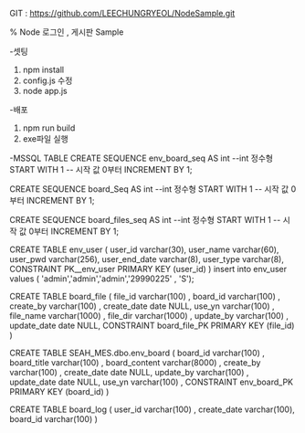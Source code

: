 
GIT : https://github.com/LEECHUNGRYEOL/NodeSample.git


% Node 로그인 , 게시판 Sample

-셋팅
1. npm install
2. config.js 수정
3. node app.js



-배포
1. npm run build
2. exe파일 실행




-MSSQL TABLE
CREATE SEQUENCE env_board_seq
AS int     --int 정수형
START WITH 1 -- 시작 값 0부터
INCREMENT BY 1;   


CREATE SEQUENCE board_Seq
AS int     --int 정수형
START WITH 1 -- 시작 값 0부터
INCREMENT BY 1;   


CREATE SEQUENCE board_files_seq
AS int     --int 정수형
START WITH 1 -- 시작 값 0부터
INCREMENT BY 1;   


CREATE TABLE env_user (
	user_id varchar(30),
	user_name varchar(60),
	user_pwd varchar(256),
	user_end_date varchar(8),
	user_type varchar(8),
	CONSTRAINT PK__env_user PRIMARY KEY (user_id)
)
insert into env_user
values
( 'admin','admin','admin','29990225' , 'S');


CREATE TABLE board_file (
	file_id varchar(100) ,
	board_id varchar(100) ,
	create_by varchar(100) ,
	create_date date NULL,
	use_yn varchar(100) ,
	file_name varchar(1000) ,
	file_dir varchar(1000) ,
	update_by varchar(100) ,
	update_date date NULL,
	CONSTRAINT board_file_PK PRIMARY KEY (file_id)
)


CREATE TABLE SEAH_MES.dbo.env_board (
	board_id varchar(100) ,
	board_title varchar(100) ,
	board_content varchar(8000) ,
	create_by varchar(100) ,
	create_date date NULL,
	update_by varchar(100) ,
	update_date date NULL,
	use_yn varchar(100) ,
	CONSTRAINT env_board_PK PRIMARY KEY (board_id)
)


CREATE TABLE board_log (
	user_id varchar(100) ,
	create_date varchar(100),
	board_id varchar(100) 
)